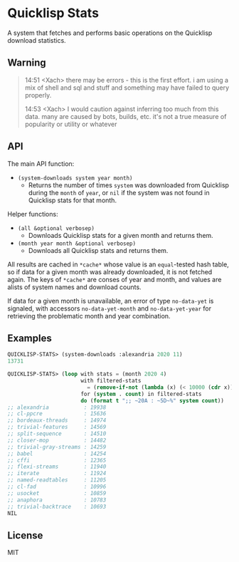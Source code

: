 # Quicklisp Stats

A system that fetches and performs basic operations on the Quicklisp download statistics.

## Warning

> 14:51 \<Xach\> there may be errors - this is the first effort. i am using a mix of shell and sql and stuff and something may have failed to query properly.
>
> 14:53 \<Xach\> I would caution against inferring too much from this data. many are caused by bots, builds, etc. it's not a true measure of popularity or utility or whatever

## API

The main API function:

* `(system-downloads system year month)`
  * Returns the number of times `system` was downloaded from Quicklisp during the `month` of `year`, or `nil` if the system was not found in Quicklisp stats for that month.

Helper functions:

* `(all &optional verbosep)`
  * Downloads Quicklisp stats for a given month and returns them.
* `(month year month &optional verbosep)`
  * Downloads all Quicklisp stats and returns them.

All results are cached in `*cache*` whose value is an `equal`-tested hash table, so if data for a given month was already downloaded, it is not fetched again. The keys of `*cache*` are conses of year and month, and values are alists of system names and download counts.

If data for a given month is unavailable, an error of type `no-data-yet` is signaled, with accessors `no-data-yet-month` and `no-data-yet-year` for retrieving the problematic month and year combination.

## Examples

```lisp
QUICKLISP-STATS> (system-downloads :alexandria 2020 11)
13731

QUICKLISP-STATS> (loop with stats = (month 2020 4)
                       with filtered-stats 
                         = (remove-if-not (lambda (x) (< 10000 (cdr x))) stats)
                       for (system . count) in filtered-stats 
                       do (format t ";; ~20A : ~5D~%" system count))
;; alexandria           : 19938
;; cl-ppcre             : 15636
;; bordeaux-threads     : 14974
;; trivial-features     : 14569
;; split-sequence       : 14510
;; closer-mop           : 14482
;; trivial-gray-streams : 14259
;; babel                : 14254
;; cffi                 : 12365
;; flexi-streams        : 11940
;; iterate              : 11924
;; named-readtables     : 11205
;; cl-fad               : 10996
;; usocket              : 10859
;; anaphora             : 10783
;; trivial-backtrace    : 10693
NIL
```

## License

MIT
